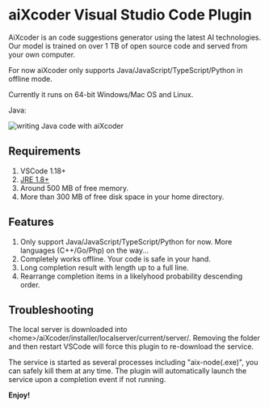 # aiXcoder Visual Studio Code Plugin

AiXcoder is an code suggestions generator using the latest AI technologies. Our model is trained on over 1 TB of open source code and served from your own computer.

For now aiXcoder only supports Java/JavaScript/TypeScript/Python in offline mode.

Currently it runs on 64-bit Windows/Mac OS and Linux.

Java:

![writing Java code with aiXcoder](https://github.com/aixcoder-plugin/vscode-plugin/raw/master/images/java_example.gif)

## Requirements

1. VSCode 1.18+
2. [JRE 1.8+](https://adoptopenjdk.net/)
3. Around 500 MB of free memory.
4. More than 300 MB of free disk space in your home directory.

## Features

1. Only support Java/JavaScript/TypeScript/Python for now. More languages (C++/Go/Php) on the way...
2. Completely works offline. Your code is safe in your hand.
3. Long completion result with length up to a full line.
4. Rearrange completion items in a likelyhood probability descending order.

## Troubleshooting

The local server is downloaded into &lt;home&gt;/aiXcoder/installer/localserver/current/server/. Removing the folder and then restart VSCode will force this plugin to re-download the service.

The service is started as several processes including "aix-node(.exe)", you can safely kill them at any time. The plugin will automatically launch the service upon a completion event if not running.

**Enjoy!**
